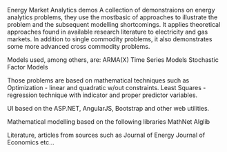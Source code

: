 Energy Market Analytics demos
  A collection of demonstraions on energy analytics problems, they use the mostbasic of approaches to illustrate the problem and 
    the subsequent modelling shortcomings.
  It applies theoretical approaches found in available research literature to electricity and gas markets.
  In addition to single commodity problems, it also demonstrates some more advanced cross commodity problems.
  
Models used, among others, are:
  ARMA(X) Time Series Models
  Stochastic Factor Models

Those problems are based on mathematical techniques such as  
  Optimization - linear and quadratic w/out constraints.
  Least Squares - regression technique with indicator and proper predictor variables.
  
UI based on the ASP.NET, AngularJS, Bootstrap and other web utilities.

Mathematical modelling based on the following libraries
  MathNet
  Alglib
  
Literature, articles from sources such as
  Journal of Energy
  Journal of Economics
  etc...

